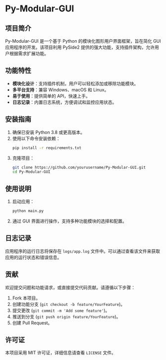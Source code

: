 # Py-Modular-GUI

## 项目简介
Py-Modular-GUI 是一个基于 Python 的模块化图形用户界面框架，旨在简化 GUI 应用程序的开发。该项目利用 PySide2 提供的强大功能，支持插件架构，允许用户根据需求扩展功能。

## 功能特性
- **模块化设计**：支持插件机制，用户可以轻松添加或移除功能模块。
- **多平台支持**：兼容 Windows、macOS 和 Linux。
- **易于使用**：提供简单的 API，快速上手。
- **日志记录**：内置日志系统，方便调试和监控应用状态。

## 安装指南
1. 确保已安装 Python 3.8 或更高版本。
2. 使用以下命令安装依赖：
   ```bash
   pip install -r requirements.txt
   ```
3. 克隆项目：
   ```bash
   git clone https://github.com/yourusername/Py-Modular-GUI.git
   cd Py-Modular-GUI
   ```

## 使用说明
1. 启动应用：
   ```bash
   python main.py
   ```
2. 通过 GUI 界面进行操作，支持多种功能模块的选择和配置。

## 日志记录
应用程序的运行日志将保存在 `logs/app.log` 文件中。可以通过查看该文件来获取应用的运行状态和错误信息。

## 贡献
欢迎提交问题和功能请求，或直接提交代码贡献。请遵循以下步骤：
1. Fork 本项目。
2. 创建功能分支 (`git checkout -b feature/YourFeature`)。
3. 提交更改 (`git commit -m 'Add some feature'`)。
4. 推送到分支 (`git push origin feature/YourFeature`)。
5. 创建 Pull Request。

## 许可证
本项目采用 MIT 许可证，详细信息请查看 `LICENSE` 文件。